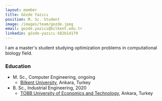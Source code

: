 ```yaml
---
layout: member
title: Gözde Yazıcı
position: M. Sc. Student
image: /images/team/gozde.jpeg
email: gozde.yazici@bilkent.edu.tr
linkedin: gözde-yazıcı-582b14179
---
```


I am a master's student studying optimization problems in computational biology field.

### Education

- M. Sc., Computer Engineering, ongoing
  - [Bilkent University](http://www.cs.bilkent.edu.tr/), Ankara, Turkey
- B. Sc., Industrial Engineering, 2020
  - [TOBB University of Economics and Technology](https://www.etu.edu.tr/en/bolum/industrial-engineering), Ankara, Turkey


